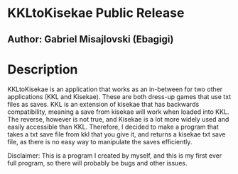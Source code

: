 # KKLtoKisekae Public Release

## Author: Gabriel Misajlovski (Ebagigi)

# Description

KKLtoKisekae is an application that works as an in-between for two other applications (KKL and Kisekae). These are both dress-up games that use txt files as saves. KKL is an extension
of kisekae that has backwards compatibility, meaning a save from kisekae will work when loaded into KKL. The reverse, however is not true, and Kisekae is a lot more
widely used and easily accessible than KKL. Therefore, I decided to make a program that takes a txt save file from kkl that you give it, and returns a kisekae txt save file, as there is
no easy way to manipulate the saves efficiently.




Disclaimer: This is a program I created by myself, and this is my first ever full program, so there will probably be bugs and other issues. 
